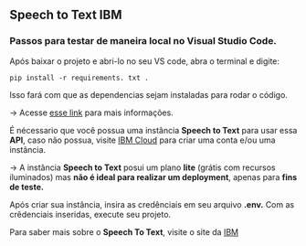 ## Speech to Text IBM
 
### Passos para testar de maneira local no Visual Studio Code.

Após baixar o projeto e abri-lo no seu VS code, abra o terminal e digite:

`pip install -r requirements. txt .` 

Isso fará com que as dependencias sejam instaladas para rodar o código.

-> Acesse [esse link](https://packaging.python.org/en/latest/tutorials/installing-packages/) para mais informações.

É nécessario que você possua uma instância **Speech to Text** para usar essa **API**, caso não possua, visite [IBM Cloud](https://cloud.ibm.com) para criar uma conta e/ou uma instância. 

-> A instância **Speech to Text** posui um plano **lite** (grátis com recursos iluminados) mas **não é ideal para realizar um deployment**, apenas para **fins de teste.** 

Após criar sua instância, insira as credênciais em seu arquivo **.env.** Com as crêdenciais inseridas, execute seu projeto.

Para saber mais sobre o **Speech To Text**, visite o site da [IBM](https://www.ibm.com/br-pt/cloud/watson-speech-to-text?utm_content=SRCWW&p1=Search&p4=43700074899024920&p5=e&gclid=Cj0KCQjw7uSkBhDGARIsAMCZNJuVFzhXSKYf99RR295vraJ8dW5d8ucnoUzuWWssxLOx0bpfQtZB-G8aAgyWEALw_wcB&gclsrc=aw.ds)
